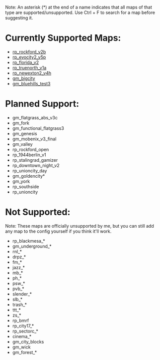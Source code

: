 Note: An asterisk (*) at the end of a name indicates that all maps of that type are supported/unsupported. Use Ctrl + F to search for a map before suggesting it.

# Currently Supported Maps:
- [rp_rockford_v2b](https://steamcommunity.com/sharedfiles/filedetails/?id=622810630)
- [rp_evocity2_v5p](https://steamcommunity.com/sharedfiles/filedetails/?id=538207599)
- [rp_florida_v2](https://steamcommunity.com/workshop/filedetails/?id=1526892946)
- [rp_truenorth_v1a](https://steamcommunity.com/sharedfiles/filedetails/?id=1601428630)
- [rp_newexton2_v4h](https://steamcommunity.com/sharedfiles/filedetails/?id=1318768443)
- [gm_bigcity](https://steamcommunity.com/sharedfiles/filedetails/?id=105982362)
- [gm_bluehills_test3](https://steamcommunity.com/sharedfiles/filedetails/?id=243902601)

# Planned Support:
- gm_flatgrass_abs_v3c
- gm_fork
- gm_functional_flatgrass3
- gm_genesis
- gm_mobenix_v3_final
- gm_valley
- rp_rockford_open
- rp_1944berlin_v1
- rp_stalingrad_gamizer
- rp_downtown_night_v2
- rp_unioncity_day
- gm_goldencity*
- gm_york
- rp_southside
- rp_unioncity

# Not Supported:
Note: These maps are officially unsupported by me, but you can still add any map to the config yourself if you think it'll work.
- rp_blackmesa_*
- gm_underground_*
- rnl_*
- drpz_*
- fm_*
- jazz_*
- mb_*
- ph_*
- psw_*
- pvb_*
- slender_*
- slb_*
- trash_*
- ttt_*
- zs_*
- rp_bmrf
- rp_city17_*
- rp_sectorc_*
- cinema_*
- gm_city_blocks
- gm_wick
- gm_forest_*
